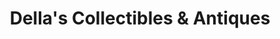 ---
title: "Della's Collectibles & Antiques"
url: /mount-joy/dellas-collectibles-und-antiques/
shop: Andenken
---